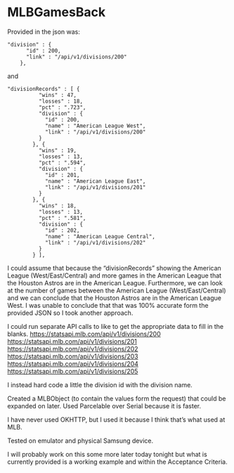 # MLBGamesBack
Provided in the json was:

```
"division" : {
      "id" : 200,
      "link" : "/api/v1/divisions/200"
    },
```

and 

```
"divisionRecords" : [ {
          "wins" : 47,
          "losses" : 18,
          "pct" : ".723",
          "division" : {
            "id" : 200,
            "name" : "American League West",
            "link" : "/api/v1/divisions/200"
          }
        }, {
          "wins" : 19,
          "losses" : 13,
          "pct" : ".594",
          "division" : {
            "id" : 201,
            "name" : "American League East",
            "link" : "/api/v1/divisions/201"
          }
        }, {
          "wins" : 18,
          "losses" : 13,
          "pct" : ".581",
          "division" : {
            "id" : 202,
            "name" : "American League Central",
            "link" : "/api/v1/divisions/202"
          }
        } ],
```

I could assume that because the “divisionRecords” showing the American League (West/East/Central) and more games in the American League that the Houston Astros are in the American League. Furthermore, we can look at the number of games between the American League (West/East/Central) and we can conclude that the Houston Astros are in the American League West. I was unable to conclude that that was 100% accurate form the provided JSON so I took another approach.


I could run separate API calls to like to get the appropriate data to fill in the blanks.
https://statsapi.mlb.com/api/v1/divisions/200
https://statsapi.mlb.com/api/v1/divisions/201
https://statsapi.mlb.com/api/v1/divisions/202
https://statsapi.mlb.com/api/v1/divisions/203
https://statsapi.mlb.com/api/v1/divisions/204
https://statsapi.mlb.com/api/v1/divisions/205


I instead hard code a little the division id with the division name.

Created a MLBObject (to contain the values form the request) that could be expanded on later. Used Parcelable over Serial because it is faster.

I have never used OKHTTP, but I used it because I think that’s what used at MLB.

Tested on emulator and physical Samsung device.

I will probably work on this some more later today tonight but what is currently provided is a working example and within the Acceptance Criteria.


